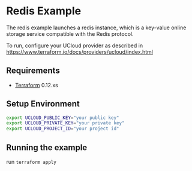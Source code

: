 # Redis Example

The redis example launches a redis instance, which is a key-value online storage service compatible with the Redis protocol.

To run, configure your UCloud provider as described in https://www.terraform.io/docs/providers/ucloud/index.html

## Requirements

- [Terraform](https://www.terraform.io/downloads.html) 0.12.xs

## Setup Environment

```sh
export UCLOUD_PUBLIC_KEY="your public key"
export UCLOUD_PRIVATE_KEY="your private key"
export UCLOUD_PROJECT_ID="your project id"
```

## Running the example

run `terraform apply`